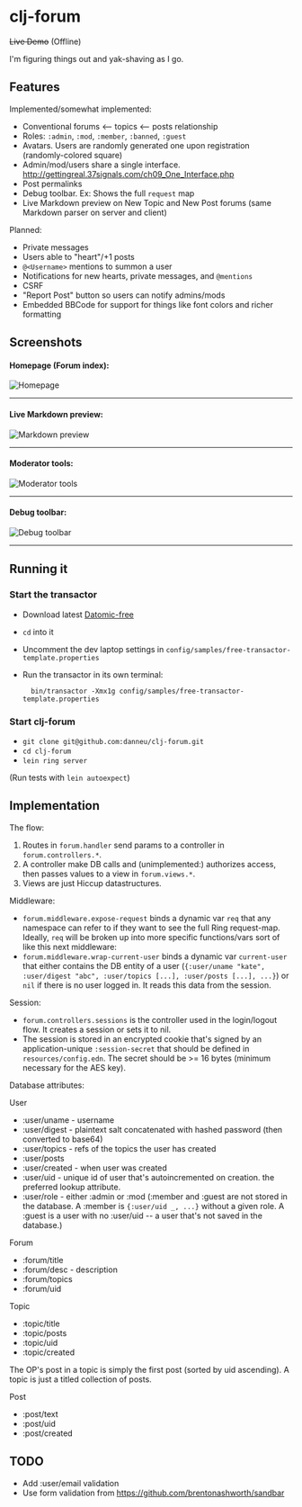 # clj-forum

~~Live Demo~~ (Offline)

I'm figuring things out and yak-shaving as I go.

## Features

Implemented/somewhat implemented:

- Conventional forums <-- topics <-- posts relationship
- Roles: `:admin`, `:mod`, `:member`, `:banned`, `:guest`
- Avatars. Users are randomly generated one upon registration (randomly-colored square)
- Admin/mod/users share a single interface. http://gettingreal.37signals.com/ch09_One_Interface.php
- Post permalinks
- Debug toolbar. Ex: Shows the full `request` map
- Live Markdown preview on New Topic and New Post forums (same Markdown parser on server and client)

Planned:

- Private messages
- Users able to "heart"/+1 posts
- `@<Username>` mentions to summon a user
- Notifications for new hearts, private messages, and `@mentions`
- CSRF
- "Report Post" button so users can notify admins/mods
- Embedded BBCode for support for things like font colors and richer formatting

## Screenshots

#### Homepage (Forum index):

![Homepage](http://i.imgur.com/s8Ezr7K.png)

----

#### Live Markdown preview:

![Markdown preview](http://i.imgur.com/jAHMN5A.png)

----

#### Moderator tools:

![Moderator tools](http://i.imgur.com/J9KPZXh.png)

----

#### Debug toolbar:

![Debug toolbar](http://i.imgur.com/dihATPA.png)

----

## Running it

### Start the transactor

- Download latest [Datomic-free](http://downloads.datomic.com/free.html)
- `cd` into it
- Uncomment the dev laptop settings in `config/samples/free-transactor-template.properties`
- Run the transactor in its own terminal:

        bin/transactor -Xmx1g config/samples/free-transactor-template.properties

### Start clj-forum

- `git clone git@github.com:danneu/clj-forum.git`
- `cd clj-forum`
- `lein ring server`

(Run tests with `lein autoexpect`)

## Implementation

The flow:

1. Routes in `forum.handler` send params to a controller in `forum.controllers.*`.
2. A controller make DB calls and (unimplemented:) authorizes access, then passes values to a view in `forum.views.*`.
3. Views are just Hiccup datastructures.

Middleware:

- `forum.middleware.expose-request` binds a dynamic var `req` that any namespace can refer to if they want to see the full Ring request-map. Ideally, `req` will be broken up into more specific functions/vars sort of like this next middleware:
- `forum.middleware.wrap-current-user` binds a dynamic var `current-user` that either contains the DB entity of a user (`{:user/uname "kate", :user/digest "abc", :user/topics [...], :user/posts [...], ...}`) or `nil` if there is no user logged in. It reads this data from the session.

Session:

- `forum.controllers.sessions` is the controller used in the login/logout flow. It creates a session or sets it to nil.
- The session is stored in an encrypted cookie that's signed by an application-unique `:session-secret` that should be defined in `resources/config.edn`. The secret should be >= 16 bytes (minimum necessary for the AES key).

Database attributes:

User

- :user/uname - username
- :user/digest - plaintext salt concatenated with hashed password (then converted to base64)
- :user/topics - refs of the topics the user has created
- :user/posts
- :user/created - when user was created
- :user/uid - unique id of user that's autoincremented on creation. the preferred lookup attribute.
- :user/role - either :admin or :mod (:member and :guest are not stored in the database. A :member is `{:user/uid _, ...}` without a given role. A :guest is a user with no :user/uid -- a user that's not saved in the database.)

Forum

- :forum/title
- :forum/desc - description
- :forum/topics
- :forum/uid

Topic

- :topic/title
- :topic/posts
- :topic/uid
- :topic/created

The OP's post in a topic is simply the first post (sorted by uid ascending). A topic is just a titled collection of posts.

Post

- :post/text
- :post/uid
- :post/created

## TODO

- Add :user/email validation
- Use form validation from https://github.com/brentonashworth/sandbar
